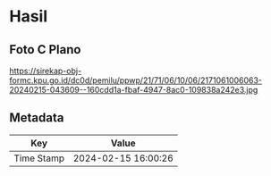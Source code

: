 # Hasil

## Foto C Plano

https://sirekap-obj-formc.kpu.go.id/dc0d/pemilu/ppwp/21/71/06/10/06/2171061006063-20240215-043609--160cdd1a-fbaf-4947-8ac0-109838a242e3.jpg


## Metadata

| Key        | Value               |
| ---------- | ------------------- |
| Time Stamp | 2024-02-15 16:00:26 |



